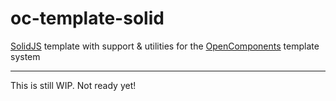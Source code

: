 # oc-template-solid

[SolidJS](https://www.solidjs.com/) template with support & utilities for the [OpenComponents](https://github.com/opentable/oc) template system

---

This is still WIP. Not ready yet!
